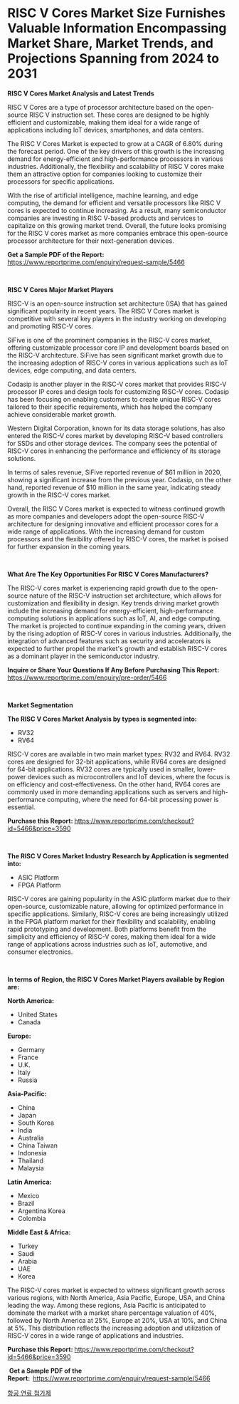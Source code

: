 <p><h1>RISC V Cores Market Size Furnishes Valuable Information Encompassing Market Share, Market Trends, and Projections Spanning from 2024 to 2031</h1></p><p><strong>RISC V Cores Market Analysis and Latest Trends</strong></p>
<p><p>RISC V Cores are a type of processor architecture based on the open-source RISC V instruction set. These cores are designed to be highly efficient and customizable, making them ideal for a wide range of applications including IoT devices, smartphones, and data centers. </p><p>The RISC V Cores Market is expected to grow at a CAGR of 6.80% during the forecast period. One of the key drivers of this growth is the increasing demand for energy-efficient and high-performance processors in various industries. Additionally, the flexibility and scalability of RISC V cores make them an attractive option for companies looking to customize their processors for specific applications. </p><p>With the rise of artificial intelligence, machine learning, and edge computing, the demand for efficient and versatile processors like RISC V cores is expected to continue increasing. As a result, many semiconductor companies are investing in RISC V-based products and services to capitalize on this growing market trend. Overall, the future looks promising for the RISC V cores market as more companies embrace this open-source processor architecture for their next-generation devices.</p></p>
<p><strong>Get a Sample PDF of the Report:&nbsp;</strong> <a href="https://www.reportprime.com/enquiry/request-sample/5466">https://www.reportprime.com/enquiry/request-sample/5466</a></p>
<p>&nbsp;</p>
<p><strong>RISC V Cores Major Market Players</strong></p>
<p><p>RISC-V is an open-source instruction set architecture (ISA) that has gained significant popularity in recent years. The RISC V Cores market is competitive with several key players in the industry working on developing and promoting RISC-V cores.</p><p>SiFive is one of the prominent companies in the RISC-V cores market, offering customizable processor core IP and development boards based on the RISC-V architecture. SiFive has seen significant market growth due to the increasing adoption of RISC-V cores in various applications such as IoT devices, edge computing, and data centers.</p><p>Codasip is another player in the RISC-V cores market that provides RISC-V processor IP cores and design tools for customizing RISC-V cores. Codasip has been focusing on enabling customers to create unique RISC-V cores tailored to their specific requirements, which has helped the company achieve considerable market growth.</p><p>Western Digital Corporation, known for its data storage solutions, has also entered the RISC-V cores market by developing RISC-V based controllers for SSDs and other storage devices. The company sees the potential of RISC-V cores in enhancing the performance and efficiency of its storage solutions.</p><p>In terms of sales revenue, SiFive reported revenue of $61 million in 2020, showing a significant increase from the previous year. Codasip, on the other hand, reported revenue of $10 million in the same year, indicating steady growth in the RISC-V cores market.</p><p>Overall, the RISC V Cores market is expected to witness continued growth as more companies and developers adopt the open-source RISC-V architecture for designing innovative and efficient processor cores for a wide range of applications. With the increasing demand for custom processors and the flexibility offered by RISC-V cores, the market is poised for further expansion in the coming years.</p></p>
<p>&nbsp;</p>
<p><strong>What Are The Key Opportunities For RISC V Cores Manufacturers?</strong></p>
<p><p>The RISC-V cores market is experiencing rapid growth due to the open-source nature of the RISC-V instruction set architecture, which allows for customization and flexibility in design. Key trends driving market growth include the increasing demand for energy-efficient, high-performance computing solutions in applications such as IoT, AI, and edge computing. The market is projected to continue expanding in the coming years, driven by the rising adoption of RISC-V cores in various industries. Additionally, the integration of advanced features such as security and accelerators is expected to further propel the market's growth and establish RISC-V cores as a dominant player in the semiconductor industry.</p></p>
<p><strong>Inquire or Share Your Questions If Any Before Purchasing This Report:</strong> <a href="https://www.reportprime.com/enquiry/pre-order/5466">https://www.reportprime.com/enquiry/pre-order/5466</a></p>
<p>&nbsp;</p>
<p><strong>Market Segmentation</strong></p>
<p><strong>The RISC V Cores Market Analysis by types is segmented into:</strong></p>
<p><ul><li>RV32</li><li>RV64</li></ul></p>
<p><p>RISC-V cores are available in two main market types: RV32 and RV64. RV32 cores are designed for 32-bit applications, while RV64 cores are designed for 64-bit applications. RV32 cores are typically used in smaller, lower-power devices such as microcontrollers and IoT devices, where the focus is on efficiency and cost-effectiveness. On the other hand, RV64 cores are commonly used in more demanding applications such as servers and high-performance computing, where the need for 64-bit processing power is essential.</p></p>
<p><strong>Purchase this Report:&nbsp;</strong><a href="https://www.reportprime.com/checkout?id=5466&price=3590">https://www.reportprime.com/checkout?id=5466&price=3590</a></p>
<p>&nbsp;</p>
<p><strong>The RISC V Cores Market Industry Research by Application is segmented into:</strong></p>
<p><ul><li>ASIC Platform</li><li>FPGA Platform</li></ul></p>
<p><p>RISC-V cores are gaining popularity in the ASIC platform market due to their open-source, customizable nature, allowing for optimized performance in specific applications. Similarly, RISC-V cores are being increasingly utilized in the FPGA platform market for their flexibility and scalability, enabling rapid prototyping and development. Both platforms benefit from the simplicity and efficiency of RISC-V cores, making them ideal for a wide range of applications across industries such as IoT, automotive, and consumer electronics.</p></p>
<p>&nbsp;</p>
<p><strong>In terms of Region, the RISC V Cores Market Players available by Region are:</strong></p>
<p>
    <p> <strong> North America: </strong>
        <ul>
            <li>United States</li>
            <li>Canada</li>
        </ul>
        </p> 
    <p> <strong> Europe: </strong>
        <ul>
            <li>Germany</li>
            <li>France</li>
            <li>U.K.</li>
            <li>Italy</li>
            <li>Russia</li>
        </ul>
        </p> 
    <p> <strong> Asia-Pacific: </strong>
        <ul>
            <li>China</li>
            <li>Japan</li>
            <li>South Korea</li>
            <li>India</li>
            <li>Australia</li>
            <li>China Taiwan</li>
            <li>Indonesia</li>
            <li>Thailand</li>
            <li>Malaysia</li>
        </ul>
        </p> 
    <p> <strong> Latin America: </strong>
        <ul>
            <li>Mexico</li>
            <li>Brazil</li>
            <li>Argentina Korea</li>
            <li>Colombia</li>
        </ul>
        </p> 
    <p> <strong> Middle East & Africa: </strong>
        <ul>
            <li>Turkey</li>
            <li>Saudi</li>
            <li>Arabia</li>
            <li>UAE</li>
            <li>Korea</li>
        </ul>
    </p>
    </p>
<p><p>The RISC-V cores market is expected to witness significant growth across various regions, with North America, Asia Pacific, Europe, USA, and China leading the way. Among these regions, Asia Pacific is anticipated to dominate the market with a market share percentage valuation of 40%, followed by North America at 25%, Europe at 20%, USA at 10%, and China at 5%. This distribution reflects the increasing adoption and utilization of RISC-V cores in a wide range of applications and industries.</p></p>
<p><strong>Purchase this Report: </strong><a href="https://www.reportprime.com/checkout?id=5466&price=3590">https://www.reportprime.com/checkout?id=5466&price=3590</a></p>
<p>&nbsp;<strong>Get a Sample PDF of the Report:&nbsp;&nbsp;</strong><a href="https://www.reportprime.com/enquiry/request-sample/5466">https://www.reportprime.com/enquiry/request-sample/5466</a></p>
<p><strong></strong></p>
<p><p><a href="https://github.com/sougarounis/Market-Research-Report-List-3/blob/main/140570314456.md">항공 연료 첨가제</a></p></p>